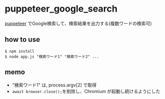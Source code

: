 # puppeteer_google_search
[puppeteer](https://github.com/GoogleChrome/puppeteer) でGoogle検索して、検索結果を出力する(複数ワードの検索可)

## how to use
```
$ npm install
$ node app.js "検索ワード1" "検索ワード2" ...
```
## memo
* "検索ワード1" は, process.argv[2] で取得
* `await browser.close();`を削除し、Chromium が起動し続けるようにした

